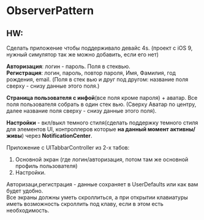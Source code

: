 # ObserverPattern

## HW: 

Сделать приложение чтобы поддерживало девайс 4s. (проект с iOS 9, нужный симулятор так же можно добавить, если его нет)

**Авторизация**: логин - пароль. Поля в стеквью.  
**Регистрация**: логин, пароль, повтор пароля, Имя, Фамилия, год рождения, email. (Поля в стек вью и друг под другом: название поля сверху - снизу данные этого поля.)  

**Страница пользователя с инфой**(все поля кроме пароля) + аватар. Все поля пользователя собрать в один стек вью.
(Сверху Аватар по центру, далее название поля сверху - снизу данные этого поля).  

**Настройки** - вкл/выкл темного стиля(сделать поддержку темного стиля для элементов UI, контроллеров которые **на данный момент активны/живы**) через **NotificationCenter**.  

Приложение с UITabbarController из 2-х табов:  
 1. Основной экран (где логин/авторизация, потом там же основной профиль пользователя)  
 2. Настройки.  

Авторизаци,регистрация - данные сохраняет в UserDefaults или как вам будет удобно.    
Все экраны должны уметь скроллиться, а при открытии клавиатуры иметь возможность скроллить под клаву, если в этом есть необходимость.
